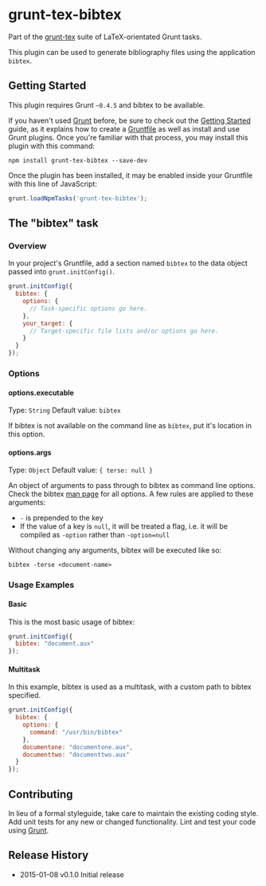 # grunt-tex-bibtex

Part of the [grunt-tex](https://github.com/grunt-tex) suite of LaTeX-orientated Grunt tasks.

This plugin can be used to generate bibliography files using the application `bibtex`.

## Getting Started
This plugin requires Grunt `~0.4.5` and bibtex to be available.

If you haven't used [Grunt](http://gruntjs.com/) before, be sure to check out the [Getting Started](http://gruntjs.com/getting-started) guide, as it explains how to create a [Gruntfile](http://gruntjs.com/sample-gruntfile) as well as install and use Grunt plugins. Once you're familiar with that process, you may install this plugin with this command:

```shell
npm install grunt-tex-bibtex --save-dev
```

Once the plugin has been installed, it may be enabled inside your Gruntfile with this line of JavaScript:

```js
grunt.loadNpmTasks('grunt-tex-bibtex');
```

## The "bibtex" task

### Overview
In your project's Gruntfile, add a section named `bibtex` to the data object passed into `grunt.initConfig()`.

```js
grunt.initConfig({
  bibtex: {
    options: {
      // Task-specific options go here.
    },
    your_target: {
      // Target-specific file lists and/or options go here.
    }
  }
});
```

### Options

#### options.executable
Type: `String`
Default value: `bibtex`

If bibtex is not available on the command line as `bibtex`, put it's location in this option.

#### options.args
Type: `Object`
Default value: `{ terse: null }`

An object of arguments to pass through to bibtex as command line options. Check the bibtex [man page](http://linux.die.net/man/1/bibtex) for all options. A few rules are applied to these arguments:

* `-` is prepended to the key
* If the value of a key is `null`, it will be treated a flag, i.e. it will be compiled as `-option` rather than `-option=null`

Without changing any arguments, bibtex will be executed like so:

`bibtex -terse <document-name>`

### Usage Examples

#### Basic
This is the most basic usage of bibtex:

```js
grunt.initConfig({
  bibtex: "document.aux"
});
```

#### Multitask
In this example, bibtex is used as a multitask, with a custom path to bibtex specified.

```js
grunt.initConfig({
  bibtex: {
    options: {
      command: "/usr/bin/bibtex"
    },
    documentone: "documentone.aux",
    documenttwo: "documenttwo.aux"
  }
});
```

## Contributing
In lieu of a formal styleguide, take care to maintain the existing coding style. Add unit tests for any new or changed functionality. Lint and test your code using [Grunt](http://gruntjs.com/).

## Release History

* 2015-01-08   v0.1.0   Initial release
